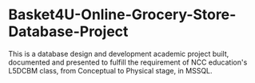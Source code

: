 # Basket4U-Online-Grocery-Store-Database-Project
This is a database design and development academic project built, documented and presented to fulfill the requirement of NCC education's L5DCBM class, from Conceptual to Physical stage, in MSSQL.
